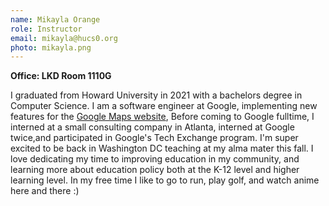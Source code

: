 ```yaml
---
name: Mikayla Orange
role: Instructor
email: mikayla@hucs0.org
photo: mikayla.png
---
```


**Office: LKD Room 1110G**


I graduated from Howard University in 2021 with a bachelors degree in Computer Science. I am a software engineer at Google, implementing new features for the [Google Maps website](https://www.maps.google.com), Before coming to Google fulltime, I interned at a small consulting company in Atlanta, interned at Google twice,and participated in Google's Tech Exchange program. I'm super excited to be back in Washington DC teaching at my alma mater this fall. I love dedicating my time to improving education in my community, and learning more about education policy both at the K-12 level and higher learning level. In my free time I like to go to run, play golf, and watch anime here and there :)
